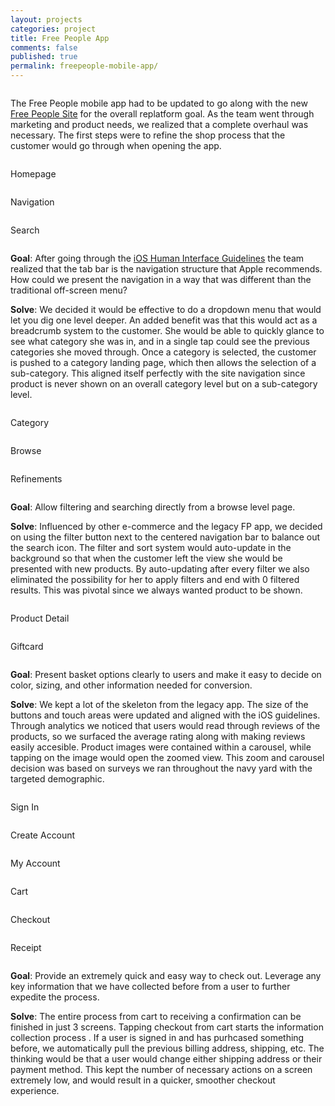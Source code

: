 ```yaml
---
layout: projects
categories: project
title: Free People App
comments: false
published: true
permalink: freepeople-mobile-app/
---
```

<div class="row clearfix">
	<div class="column full">
		<p>The Free People mobile app had to be updated to go along with the new <a href="/freepeople-site">Free People Site</a> for the overall replatform goal. As the team went through marketing and product needs, we realized that a complete overhaul was necessary. The first steps were to refine the shop process that the customer would go through when opening the app.</p>
	</div>
</div>
<div class="row clearfix project-image">
	<div class="column full">
		<img class="drop-shadow" src="/img/proj/fpma/img-1.jpg" alt="">
	</div>
</div>
<div class="row clearfix project-image">
	<div class="column third medium-third">
		<p class="caption">Homepage</p>
		<img class="drop-shadow" src="/img/proj/fpma/img-2.jpg" alt="">
	</div>
	<div class="column third medium-third">
		<p class="caption">Navigation</p>
		<img class="drop-shadow" src="/img/proj/fpma/img-3.jpg" alt="">
	</div>
	<div class="column third medium-third">
		<p class="caption">Search</p>
		<img class="drop-shadow" src="/img/proj/fpma/img-4.jpg" alt="">
	</div>
	<div class="column full">
		<p class="project-description"><strong>Goal</strong>: After going through the <a href="https://developer.apple.com/library/ios/documentation/UserExperience/Conceptual/MobileHIG/Bars.html" target="_blank">iOS Human Interface Guidelines</a> the team realized that the tab bar is the navigation structure that Apple recommends. How could we present the navigation in a way that was different than the traditional off-screen menu?</p>
		<p class="project-description padding-bottom"><strong>Solve</strong>: We decided it would be effective to do a dropdown menu that would let you dig one level deeper. An added benefit was that this would act as a breadcrumb system to the customer. She would be able to quickly glance to see what category she was in, and in a single tap could see the previous categories she moved through. Once a category is selected, the customer is pushed to a category landing page, which then allows the selection of a sub-category. This aligned itself perfectly with the site navigation since product is never shown on an overall category level but on a sub-category level.</p>
	</div>
</div>
<div class="row clearfix project-image">
	<div class="column third medium-third">
		<p class="caption">Category</p>
		<img class="drop-shadow" src="/img/proj/fpma/img-5.jpg" alt="">
	</div>
	<div class="column third medium-third">
		<p class="caption">Browse</p>
		<img class="drop-shadow" src="/img/proj/fpma/img-6.jpg" alt="">
	</div>
	<div class="column third medium-third">
		<p class="caption">Refinements</p>
		<img class="drop-shadow" src="/img/proj/fpma/img-7.jpg" alt="">
	</div>
	<div class="column full">
		<p class="project-description"><strong>Goal</strong>: Allow filtering and searching directly from a browse level page.</p>
		<p class="project-description padding-bottom"><strong>Solve</strong>: Influenced by other e-commerce and the legacy FP app, we decided on using the filter button next to the centered navigation bar to balance out the search icon. The filter and sort system would auto-update in the background so that when the customer left the view she would be presented with new products. By auto-updating after every filter we also eliminated the possibility for her to apply filters and end with 0 filtered results. This was pivotal since we always wanted product to be shown.</p>
	</div>
</div>
<div class="row clearfix project-image">
	<div class="column third medium-half">
		<p class="caption">Product Detail</p>
		<img class="drop-shadow" src="/img/proj/fpma/img-8.jpg" alt="">
	</div>
	<div class="column third medium-half">
		<p class="caption">Giftcard</p>
		<img class="drop-shadow" src="/img/proj/fpma/img-9.jpg" alt="">
	</div>
	<div class="column third">
		<p class="project-description"><strong>Goal</strong>: Present basket options clearly to users and make it easy to decide on color, sizing, and other information needed for conversion.</p>
		<p class="project-description padding-bottom"><strong>Solve</strong>: We kept a lot of the skeleton from the legacy app. The size of the buttons and touch areas were updated and aligned with the iOS guidelines. Through analytics we noticed that users would read through reviews of the products, so we surfaced the average rating along with making reviews easily accesible. Product images were contained within a carousel, while tapping on the image would open the zoomed view. This zoom and carousel decision was based on surveys we ran throughout the navy yard with the targeted demographic.</p>
	</div>
</div>
<div class="row clearfix project-image">
	<div class="column third medium-third">
		<p class="caption">Sign In</p>
		<img class="drop-shadow" src="/img/proj/fpma/img-10.jpg" alt="">
	</div>
	<div class="column third medium-third">
		<p class="caption">Create Account</p>
		<img class="drop-shadow" src="/img/proj/fpma/img-11.jpg" alt="">
	</div>
	<div class="column third medium-third">
		<p class="caption">My Account</p>
		<img class="drop-shadow" src="/img/proj/fpma/img-12.jpg" alt="">
	</div>
</div>
<div class="row clearfix project-image">
	<div class="column third medium-third">
		<p class="caption">Cart</p>
		<img class="drop-shadow" src="/img/proj/fpma/img-13.jpg" alt="">
	</div>
	<div class="column third medium-third">
		<p class="caption">Checkout</p>
		<img class="drop-shadow" src="/img/proj/fpma/img-14.jpg" alt="">
	</div>
	<div class="column third medium-third">
		<p class="caption">Receipt</p>
		<img class="drop-shadow" src="/img/proj/fpma/img-15.jpg" alt="">
	</div>
	<div class="column full">
		<p class="project-description"><strong>Goal</strong>: Provide an extremely quick and easy way to check out. Leverage any key information that we have collected before from a user to further expedite the process.</p>
		<p class="project-description padding-bottom"><strong>Solve</strong>: The entire process from cart to receiving a confirmation can be finished in just 3 screens. Tapping checkout from cart starts the information collection process . If a user is signed in and has purhcased something before, we automatically pull the previous billing address, shipping, etc. The thinking would be that a user would change either shipping address or their payment method. This kept the number of necessary actions on a screen extremely low, and would result in a quicker, smoother checkout experience.</p>
	</div>
</div>